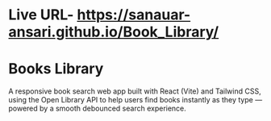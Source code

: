 # Live URL- https://sanauar-ansari.github.io/Book_Library/

# Books Library

A responsive book search web app built with React (Vite) and Tailwind CSS, using the Open Library API to help users find books instantly as they type — powered by a smooth debounced search experience.

